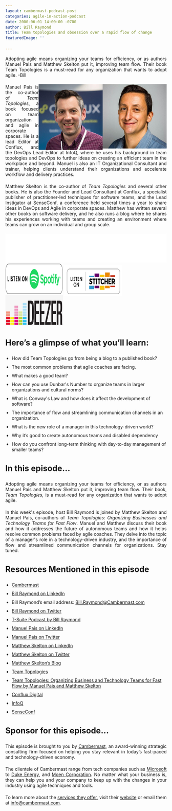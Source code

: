 ```yaml
---
layout: cambermast-podcast-post
categories: agile-in-action-podcast
date: 2000-06-01 14:00:00 -0700
author: Bill Raymond
title: Team topologies and obsession over a rapid flow of change
featuredImage: ''

---
```

Adopting agile means organizing your teams for efficiency, or as authors Manuel Pais and Matthew Skelton put it, improving team flow. Their book Team Topologies is a must-read for any organization that wants to adopt agile. -Bill

<img src="/uploads/manuel-pais-min.jpg" style="float:right;" width="200"/>
<img src="/uploads/matthew-skelton-min.jpg" style="float:right;" width="200"/>

Manuel Pais is the co-author of _Team Topologies_, a book focused on team organization and agile in corporate spaces. He is a lead Editor at Conflux, and the DevOps Lead Editor at InfoQ, where he uses his background in team topologies and DevOps to further ideas on creating an efficient team in the workplace and beyond. Manuel is also an IT Organizational Consultant and trainer, helping clients understand their organizations and accelerate workflow and delivery practices.


Matthew Skelton is the co-author of _Team Topologies_ and several other books. He is also the Founder and Lead Consultant at Conflux, a specialist publisher of practitioner-led techniques for software teams, and the Lead Instigator at SenseConf, a conference held several times a year to share ideas in DevOps and Agile in corporate spaces. Matthew has written several other books on software delivery, and he also runs a blog where he shares his experiences working with teams and creating an environment where teams can grow on an individual and group scale.

<iframe style="border: none" src="//html5-player.libsyn.com/embed/episode/id/14797205/height/90/theme/custom/thumbnail/yes/direction/backward/render-playlist/no/custom-color/87A93A/" height="90" width="100%" scrolling="no"  allowfullscreen webkitallowfullscreen mozallowfullscreen oallowfullscreen msallowfullscreen></iframe>

<div class="podwrap"> <a href="https://open.spotify.com/show/6ntGFKgVK1vurtfFBCCwLq" target="_blank" rel="noopener"><img class="alignnone wp-image-1313" src="/uploads/listen-spotify.png" alt="Listen to Spotify" width="180" height="95" /></a> <a href="https://www.stitcher.com/podcast/rise25-media/agile-in-action-with-bill-raymond" target="_blank" rel="noopener"> <img class="alignnone wp-image-1318" src="/uploads/sticher-min.png" alt="sticher" width="180" height="95" style="top: 6px; position: relative;" /> </a> <a href="https://www.deezer.com/show/1285692" target="_blank" rel="noopener"><img class="alignnone wp-image-1318" src="/uploads/deezer-logo.png" alt="Deezer" width="180" height="95" /></a></div>


### Here’s a glimpse of what you’ll learn:

* How did Team Topologies go from being a blog to a published book?
* The most common problems that agile coaches are facing.
* What makes a good team?
* How can you use Dunbar's Number to organize teams in larger organizations and cultural norms?
* What is Conway's Law and how does it affect the development of software?
* The importance of flow and streamlining communication channels in an organization.
* What is the new role of a manager in this technology-driven world?
* Why it’s good to create autonomous teams and disabled dependency
* How do you confront long-term thinking with day-to-day management of smaller teams?

### In this episode…

Adopting agile means organizing your teams for efficiency, or as authors Manuel Pais and Matthew Skelton put it, improving team flow. Their book, _Team Topologies,_ is a must-read for any organization that wants to adopt agile.

In this week's episode, host Bill Raymond is joined by Matthew Skelton and Manuel Pais, co-authors of _Team Topologies: Organizing Businesses and Technology Teams for Fast Flow_. Manuel and Matthew discuss their book and how it addresses the future of autonomous teams and how it helps resolve common problems faced by agile coaches. They delve into the topic of a manager's role in a technology-driven industry, and the importance of flow and streamlined communication channels for organizations. Stay tuned.

### Resources Mentioned in this episode

* [Cambermast](https://www.cambermast.com/)
* [Bill Raymond on LinkedIn](https://www.linkedin.com/in/williamraymond)
* Bill Raymond’s email address: [Bill.Raymond@Cambermast.com](mailto:Bill.Raymond@Cambermast.com)
* [Bill Raymond on Twitter](https://twitter.com/billraymonde)
* [T-Suite Podcast by Bill Raymond](http://techgenix.com/podcast/the-t-suite/)
* [Manuel Pais on LinkedIn](https://es.linkedin.com/in/manuelpais)
* [Manuel Pais on Twitter](https://twitter.com/manupaisable/status/1239587053580554244)
* [Matthew Skelton on LinkedIn](https://uk.linkedin.com/in/matthewskelton)
* [Matthew Skelton on Twitter](https://twitter.com/matthewpskelton?ref_src=twsrc%5Egoogle%7Ctwcamp%5Eserp%7Ctwgr%5Eauthor)
* [Matthew Skelton’s Blog](https://blog.matthewskelton.net/)
* [Team Topologies](https://teamtopologies.com/)
* [Team Topologies: Organizing Business and Technology Teams for Fast Flow by Manuel Pais and Matthew Skelton](https://www.amazon.com/Team-Topologies-Organizing-Business-Technology/dp/1942788819)
* [Conflux Digital](https://confluxdigital.net/)
* [InfoQ](https://www.infoq.com/)
* [SenseConf](https://senseconf.com/)

### **Sponsor for this episode...**

This episode is brought to you by [Cambermast](https://www.cambermast.com/), an award-winning strategic consulting firm focused on helping you stay relevant in today’s fast-paced and technology-driven economy.

The clientele of Cambermast range from tech companies such as [Microsoft](https://www.microsoft.com/en-ph) to [Duke Energy](https://www.duke-energy.com/home), and [Moen Corporation](https://www.moen.com/about-moen/moen-offices). No matter what your business is, they can help you and your company to keep up with the changes in your industry using agile techniques and tools.

To learn more about the [services they offer](https://www.cambermast.com/services/), visit their [website](http://www.cambermast.com) or email them at [info@cambermast.com](mailto:info@cambermast.com).

<style>ul{list-style:disc;padding-left:20px;}p{text-align:justify;margin-bottom:20px;} ul li{margin-bottom:10px;}h3{font-size:25px;} .featured-image-section .featured-image-secondary-div{padding:20px;}.featured-image-secondary{display:none;} .podcast-post-section img{margin-left:20px;}</style>
